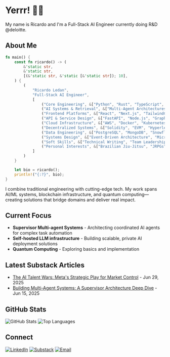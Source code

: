 # Yerrr! 👋🏾

My name is Ricardo and I'm a Full-Stack AI Engineer currently doing R&D @deloitte.

## About Me

```rust
fn main() {
    const fn ricardo() -> (
        &'static str,
        &'static str,
        [(&'static str, &'static [&'static str]); 10],
    ) {
        (
            "Ricardo Ledan",
            "Full-Stack AI Engineer",
            [
                ("Core Engineering", &["Python", "Rust", "TypeScript", "SQL"]),
                ("AI Systems & Retrieval", &["Multi-Agent Architectures", "RAG Pipelines", "LangChain", "Vector Search", "ChromaDB", "Pinecone"]),
                ("Frontend Platforms", &["React", "Next.js", "TailwindCSS", "Streamlit"]),
                ("API & Service Design", &["FastAPI", "Node.js", "GraphQL", "REST"]),
                ("Cloud Infrastructure", &["AWS", "Docker", "Kubernetes", "Terraform", "Serverless"]),
                ("Decentralized Systems", &["Solidity", "EVM", "Hyperledger", "Hardhat", "Web3.js"]),
                ("Data Engineering", &["PostgreSQL", "MongoDB", "Snowflake", "Neo4j", "Data Modeling"]),
                ("Systems Design", &["Event-Driven Architecture", "Microservices", "Serverless Design", "Scalability & Resilience"]),
                ("Soft Skills", &["Technical Writing", "Team Leadership", "Cross-Functional Collaboration", "Mentorship", "Client Communication"]),
                ("Personal Interests", &["Brazilian Jiu-Jitsu", "JRPGs", "Reading"]),
            ]
        )
    }

    let bio = ricardo();
    println!("{:?}", bio);
}
```

I combine traditional engineering with cutting-edge tech. My work spans AI/ML systems, blockchain infrastructure, and
quantum computing—creating solutions that bridge domains and deliver real impact.

## Current Focus

- **Supervisor Multi-agent Systems** - Architecting coordinated AI agents for complex task automation
- **Self-hosted LLM infrastructure** - Building scalable, private AI deployment solutions
- **Quantum Computing** - Exploring basics and implementation

## Latest Substack Articles

<!-- SUBSTACK:START -->

- [The AI Talent Wars: Meta's Strategic Play for Market Control](https://ricardoledan.substack.com/p/the-ai-talent-wars-metas-strategic) -
  Jun 29, 2025
- [Building Multi-Agent Systems: A Supervisor Architecture Deep Dive](https://ricardoledan.substack.com/p/building-multi-agent-systems-a-supervisor) -
  Jun 15, 2025

<!-- SUBSTACK:END -->

## GitHub Stats

![GitHub Stats](https://github-readme-stats.vercel.app/api?username=ricoledan&theme=dark&show_icons=true) ![Top Languages](https://github-readme-stats.vercel.app/api/top-langs/?username=ricoledan&theme=dark&layout=compact)

## Connect

[![LinkedIn](https://img.shields.io/badge/LinkedIn-0077B5?style=for-the-badge&logo=linkedin&logoColor=white)](https://linkedin.com/in/ricardoledan)
[![Substack](https://img.shields.io/badge/Substack-FF6719?style=for-the-badge&logo=substack&logoColor=white)](https://ricardoledan.substack.com/)
[![Email](https://img.shields.io/badge/Email-D14836?style=for-the-badge&logo=gmail&logoColor=white)](mailto:ricardoledan+github@proton.me)
